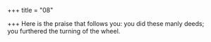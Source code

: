 +++
title = "08"

+++
Here is the praise that follows you: you did these manly deeds;  
you furthered the turning of the wheel.  